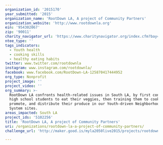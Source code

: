 ```yaml
---
organization_id: '2015170'
year_submitted: '2015'
organization_name: 'RootDown LA, A project of Community Partners'
organization_website: 'http://www.rootdownla.org'
ein: '954302067'
zip: '90011'
charity_navigator_url: 'https://www.charitynavigator.org/index.cfm?bay=search.profile&ein=954302067'
ntee_type: ''
tags_indicators:
  - Youth health
  - cooking skills
  - healthy eating habits
twitter: www.twitter.com/rootdownla
instagram: www.instagram.com/rootdownla/
facebook: www.facebook.com/RootDown-LA-125870417444952
org_type: Nonprofit
project_image: ''
project_video: ''
org_summary: >-
  RootDown LA confronts health-related issues in South LA, by first convincing
  high school students to eat their veggies, then training them to cook, grow,
  promote, and distribute their produce in our Youth-driven Neighborhood Food
  System sites.
areas_impacted: South LA
project_ids: '5102256'
title: 'RootDown LA, A project of Community Partners'
uri: /organizations/rootdown-la-a-project-of-community-partners/
challenge_url: 'http://maker.good.is/myla2050live2015/projects/rootdownla.html'

---
```

